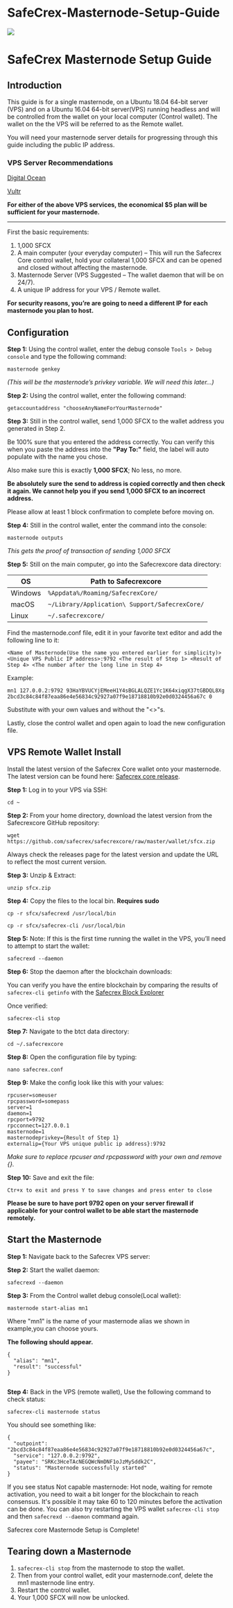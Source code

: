 # SafeCrex-Masternode-Setup-Guide

<img src="https://avatars1.githubusercontent.com/u/62416254?s=400&u=ad4ef48524c7a39acd5da813fbc6e624940ccc03&v=4">

SafeCrex Masternode Setup Guide
==========================

## Introduction

This guide is for a single masternode, on a Ubuntu 18.04 64-bit server (VPS) and on a Ubuntu 16.04 64-bit server(VPS) running headless and will be controlled from the wallet on your local computer (Control wallet). The wallet on the the VPS will be referred to as the Remote wallet.

You will need your masternode server details for progressing through this guide including the public IP address.

### VPS Server Recommendations ###

[Digital Ocean](https://www.digitalocean.com/products/droplets/)

[Vultr](https://www.vultr.com/products/cloud-compute/#compute)

**For either of the above VPS services, the economical $5 plan will be sufficient for your masternode.**

---

First the basic requirements:

1. 1,000 SFCX
1. A main computer (your everyday computer) – This will run the Safecrex Core control wallet, hold your collateral 1,000 SFCX and can be opened and closed without affecting the masternode.
1. Masternode Server (VPS Suggested – The wallet daemon that will be on 24/7).
1. A unique IP address for your VPS / Remote wallet.

**For security reasons, you’re are going to need a different IP for each masternode you plan to host.**

## Configuration

**Step 1:** Using the control wallet, enter the debug console `Tools > Debug console` and type the following command:

```
masternode genkey
```

*(This will be the masternode’s privkey variable. We will need this later…)*

**Step 2:** Using the control wallet, enter the following command:

```
getaccountaddress "chooseAnyNameForYourMasternode"
```

**Step 3:** Still in the control wallet, send 1,000 SFCX to the wallet address you generated in Step 2.

Be 100% sure that you entered the address correctly. You can verify this when you paste the address into the **"Pay To:"** field, the label will auto populate with the name you chose.

Also make sure this is exactly **1,000 SFCX**; No less, no more.

**Be absolutely sure the send to address is copied correctly and then check it again. We cannot help you if you send 1,000 SFCX to an incorrect address.**

Please allow at least 1 block confirmation to complete before moving on.

**Step 4:** Still in the control wallet, enter the command into the console:

```
masternode outputs
```

*This gets the proof of transaction of sending 1,000 SFCX*

**Step 5:** Still on the main computer, go into the Safecrexcore data directory:

OS | Path to Safecrexcore
------------ | -------------
Windows | `%Appdata%/Roaming/SafecrexCore/`
macOS | `~/Library/Application\ Support/SafecrexCore/`
Linux | `~/.safecrexcore/`

Find the masternode.conf file, edit it in your favorite text editor and add the following line to it:

```
<Name of Masternode(Use the name you entered earlier for simplicity)> <Unique VPS Public IP address>:9792 <The result of Step 1> <Result of Step 4> <The number after the long line in Step 4>
```

Example:

```
mn1 127.0.0.2:9792 93HaYBVUCYjEMeeH1Y4sBGLALQZE1Yc1K64xiqgX37tGBDQL8Xg 2bcd3c84c84f87eaa86e4e56834c92927a07f9e18718810b92e0d0324456a67c 0
```

Substitute with your own values and without the "<>"s.

Lastly, close the control wallet and open again to load the new configuration file.

## VPS Remote Wallet Install

Install the latest version of the Safecrex Core wallet onto your masternode. The latest version can be found here: [Safecrex core release](https://github.com/safecrex/safecrexcore/releases).

**Step 1:** Log in to your VPS via SSH:

```
cd ~
```

**Step 2:** From your home directory, download the latest version from the Safecrexcore GitHub repository:

```
wget https://github.com/safecrex/safecrexcore/raw/master/wallet/sfcx.zip
```

Always check the releases page for the latest version and update the URL to reflect the most current version.

**Step 3:** Unzip & Extract:

```
unzip sfcx.zip
```

**Step 4:** Copy the files to the local bin. **Requires sudo**

```
cp -r sfcx/safecrexd /usr/local/bin
```
```
cp -r sfcx/safecrex-cli /usr/local/bin
```

**Step 5:** Note: If this is the first time running the wallet in the VPS, you’ll need to attempt to start the wallet:

```
safecrexd --daemon
```

**Step 6:** Stop the daemon after the blockchain downloads:

You can verify you have the entire blockchain by comparing the results of `safecrex-cli getinfo` with the [Safecrex Block Explorer](https://blockinfo.safecrex.trade/)

Once verified:

```
safecrex-cli stop
```

**Step 7:** Navigate to the btct data directory:

```
cd ~/.safecrexcore
```

**Step 8:** Open the configuration file by typing:

```
nano safecrex.conf
```

**Step 9:** Make the config look like this with your values:

```
rpcuser=someuser
rpcpassword=somepass
server=1
daemon=1
rpcport=9792
rpcconnect=127.0.0.1
masternode=1
masternodeprivkey={Result of Step 1}
externalip={Your VPS unique public ip address}:9792

```

*Make sure to replace rpcuser and rpcpassword with your own and remove {}.*

**Step 10:** Save and exit the file:

```
Ctr+x to exit and press Y to save changes and press enter to close
```

**Please be sure to have port 9792 open on your server firewall if applicable for your control wallet to be able start the masternode remotely.**

## Start the Masternode

**Step 1:** Navigate back to the Safecrex VPS server:


**Step 2:** Start the wallet daemon:

```
safecrexd --daemon
```

**Step 3:** From the Control wallet debug console(Local wallet):

```
masternode start-alias mn1
```

Where "mn1" is the name of your masternode alias we shown in example,you can choose yours.

**The following should appear.**

```
{
  "alias": "mn1",
  "result": "successful"
}


```


**Step 4:** Back in the VPS (remote wallet), Use the following command to check status:

```
safecrex-cli masternode status
```

You should see something like:

```
{
  "outpoint": "2bcd3c84c84f87eaa86e4e56834c92927a07f9e18718810b92e0d0324456a67c",
  "service": "127.0.0.2:9792",
  "payee": "SRKc3HceTAcNEGQWcNmDNF1oJzMySddk2C",
  "status": "Masternode successfully started"
}
```

If you see status Not capable masternode: Hot node, waiting for remote activation, you need to wait a bit longer for the blockchain to reach consensus. It's possible it may take 60 to 120 minutes before the activation can be done. You can also try restarting the VPS wallet `safecrex-cli stop` and then `safecrexd --daemon` command again.

Safecrex core Masternode Setup is Complete!


## Tearing down a Masternode

1. `safecrex-cli stop` from the masternode to stop the wallet.
1. Then from your control wallet, edit your masternode.conf, delete the mn1 masternode line entry.
1. Restart the control wallet.
1. Your 1,000 SFCX will now be unlocked.
